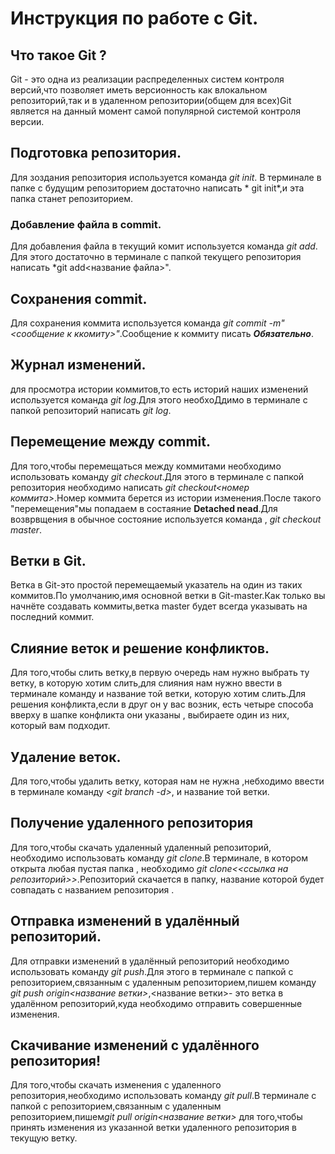 # Инструкция по работе с Git.

## Что такое Git ?
Git - это одна из реализации распределенных систем контроля версий,что позволяет иметь версионность как влокальном репозиторий,так и в удаленном репозитории(общем для всех)Git является на данный момент самой популярной системой контроля версии.
## Подготовка репозитория.
Для зоздания репозитория  используется команда *git init*. В терминале в папке с будущим репозиторием достаточно написать * git init*,и эта папка станет репозиторием.
### Добавление файла в commit.
Для добавления файла в текущий комит используется команда *git add*. Для этого достаточно в терминале с папкой текущего репозитория написать *git add<название файла>".
## Сохранения commit.
Для сохранения коммита используется команда *git commit -m"<сообщение к ккомиту>"*.Сообщение к коммиту писать ***Обязательно***.
## Журнал изменений.
для просмотра истории коммитов,то есть историй наших изменений используется команда *git log*.Для этого необхоДдимо в терминале с папкой репозиторий написать *git log*.
## Перемещение между commit.
Для того,чтобы перемещаться между коммитами необходимо использовать команду *git checkout*.Для этого в терминале с папкой репозитория необходимо написать *git checkout<номер коммита>*.Номер коммита берется из истории изменения.После такого "перемещения"мы попадаем в состаяние **Detached nead**.Для возврвщения в обычное состояние используется команда , *git checkout master*.
## Ветки в Git.
Ветка в Git-это простой перемещаемый указатель на один из таких коммитов.По умолчанию,имя основной ветки в Git-master.Как только вы начнёте создавать коммиты,ветка master будет всегда указывать на последний коммит. 
## Слияние веток и решение конфликтов.
Для того,чтобы слить ветку,в первую очередь нам нужно выбрать ту ветку, в которую хотим слить,для слияния нам нужно ввести в терминале команду *<git merge>* и название той ветки, которую хотим слить.Для решения конфликта,если в друг он у вас возник, есть четыре способа вверху в шапке конфликта они указаны , выбираете один из них, который вам подходит.
## Удаление веток.
Для того,чтобы удалить ветку, которая нам не нужна ,небходимо ввести в терминале команду *<git branch -d>*, и название той ветки.
## Получение удаленного репозитория 
  Для того,чтобы скачать удаленный удаленный репозиторий, необходимо использовать команду *git clone*.В терминале, в котором открыта любая пустая папка , необходимо *git clone<<ссылка на репозиторий>>*.Репозиторий скачается в папку, название которой будет совпадать с названием репозитория .
## Отправка изменений в удалённый репозиторий.
Для отправки изменений в удалённый репозиторий необходимо использовать команду *git push*.Для этого в терминале с папкой с репозиторием,связанным с удаленным репозиторием,пишем команду *git push origin<название ветки>*,<название ветки>- это ветка в удалённом репозиторий,куда необходимо отправить совершенные изменения.
## Скачивание изменений с удалённого репозитория!
  Для того,чтобы скачать изменения с удаленного репозитория,необходимо использовать команду *git pull*.В терминале с папкой с репозиторием,связанным с удаленным репозиторием,пишем*git pull origin<название ветки>* для того,чтобы принять изменения из указанной ветки удаленного репозитория в текущую ветку.
